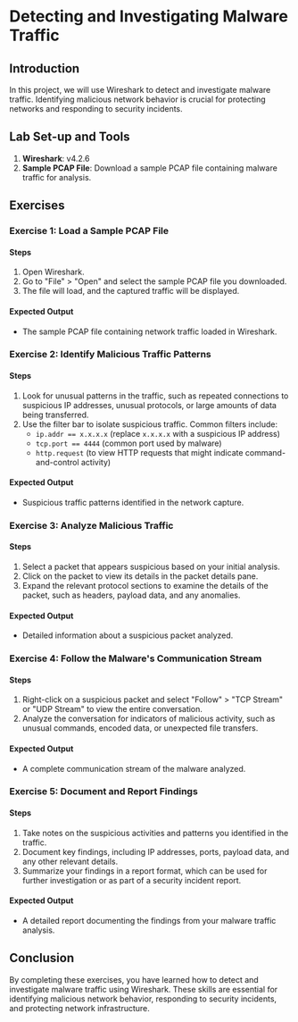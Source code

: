 # Detecting and Investigating Malware Traffic

## Introduction

In this project, we will use Wireshark to detect and investigate malware traffic. Identifying malicious network behavior is crucial for protecting networks and responding to security incidents.

## Lab Set-up and Tools

1. **Wireshark**: v4.2.6
2. **Sample PCAP File**: Download a sample PCAP file containing malware traffic for analysis.

## Exercises

### Exercise 1: Load a Sample PCAP File

#### Steps

1. Open Wireshark.
2. Go to "File" > "Open" and select the sample PCAP file you downloaded.
3. The file will load, and the captured traffic will be displayed.

#### Expected Output

- The sample PCAP file containing network traffic loaded in Wireshark.

### Exercise 2: Identify Malicious Traffic Patterns

#### Steps

1. Look for unusual patterns in the traffic, such as repeated connections to suspicious IP addresses, unusual protocols, or large amounts of data being transferred.
2. Use the filter bar to isolate suspicious traffic. Common filters include:
    - `ip.addr == x.x.x.x` (replace `x.x.x.x` with a suspicious IP address)
    - `tcp.port == 4444` (common port used by malware)
    - `http.request` (to view HTTP requests that might indicate command-and-control activity)

#### Expected Output

- Suspicious traffic patterns identified in the network capture.

### Exercise 3: Analyze Malicious Traffic

#### Steps

1. Select a packet that appears suspicious based on your initial analysis.
2. Click on the packet to view its details in the packet details pane.
3. Expand the relevant protocol sections to examine the details of the packet, such as headers, payload data, and any anomalies.

#### Expected Output

- Detailed information about a suspicious packet analyzed.

### Exercise 4: Follow the Malware's Communication Stream

#### Steps

1. Right-click on a suspicious packet and select "Follow" > "TCP Stream" or "UDP Stream" to view the entire conversation.
2. Analyze the conversation for indicators of malicious activity, such as unusual commands, encoded data, or unexpected file transfers.

#### Expected Output

- A complete communication stream of the malware analyzed.

### Exercise 5: Document and Report Findings

#### Steps

1. Take notes on the suspicious activities and patterns you identified in the traffic.
2. Document key findings, including IP addresses, ports, payload data, and any other relevant details.
3. Summarize your findings in a report format, which can be used for further investigation or as part of a security incident report.

#### Expected Output

- A detailed report documenting the findings from your malware traffic analysis.

## Conclusion

By completing these exercises, you have learned how to detect and investigate malware traffic using Wireshark. These skills are essential for identifying malicious network behavior, responding to security incidents, and protecting network infrastructure.
